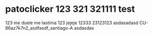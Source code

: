 
# patoclicker 123 321 321111 test 
123
me duele me lastima 123 jejeje 12333 23123123
asdasadasd
CU-86az7k7n2_asdfasdf_santiago-A
asdasdas



